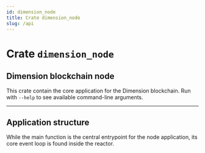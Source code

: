 ```yaml
---
id: dimension_node
title: Crate dimension_node
slug: /api
---
```


# Crate `dimension_node`

## Dimension blockchain node

This crate contain the core application for the Dimension blockchain. Run with `--help` to see available command-line arguments.

---

## Application structure

While the main function is the central entrypoint for the node application, its core event loop is found inside the reactor.

